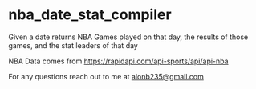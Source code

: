 # nba_date_stat_compiler
Given a date returns NBA Games played on that day, the results of those games, and the stat leaders of that day

NBA Data comes from https://rapidapi.com/api-sports/api/api-nba

For any questions reach out to me at alonb235@gmail.com
